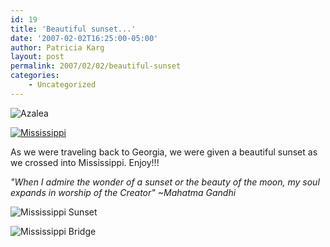```yaml
---
id: 19
title: 'Beautiful sunset...'
date: '2007-02-02T16:25:00-05:00'
author: Patricia Karg
layout: post
permalink: 2007/02/02/beautiful-sunset
categories:
    - Uncategorized
---
```

![Azalea](http://garden.kargs.net/wp-content/uploads/2013/04/cropped-IMAG8993.jpg)

[![Mississippi](http://garden.kargs.net/wp-content/uploads/thumbs/IMG_2760.JPG)](http://garden.kargs.net/wp-content/uploads/IMG_2760.JPG)

As we were traveling back to Georgia, we were given a beautiful sunset as we crossed into Mississippi.
Enjoy!!!

*"When I admire the wonder of a sunset or the beauty of the moon, my soul expands in worship of the Creator" ~Mahatma Gandhi*

![Mississippi Sunset](http://garden.kargs.net/wp-content/uploads/sunset_over_mississippi_512.jpg)

![Mississippi Bridge](http://garden.kargs.net/wp-content/uploads/sunset_over_mississippi_bridge_512.jpg)
